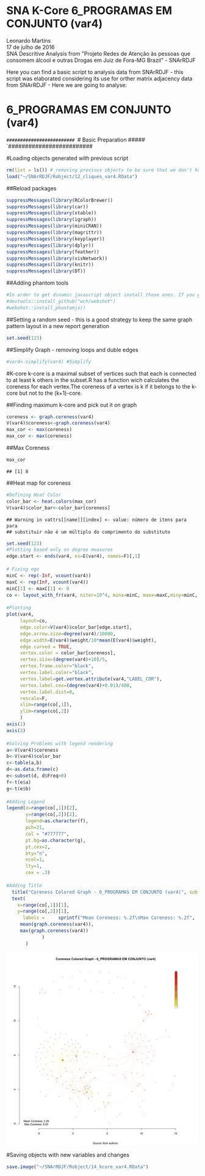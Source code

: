 # SNA K-Core 6_PROGRAMAS EM CONJUNTO (var4)
Leonardo Martins  
17 de julho de 2016  
SNA Descritive Analysis from "Projeto Redes de Atenção às pessoas que consomem álcool e outras Drogas em Juiz de Fora-MG   Brazil"  - SNArRDJF

Here you can find a basic script to analysis data from SNArRDJF - this script was elaborated considering its use for orther matrix adjacency data from SNArRDJF - Here we are going to analyse:

# 6_PROGRAMAS EM CONJUNTO (var4)

`#########################
`# Basic Preparation #####
`#########################

#Loading objects generated with previous script 

```r
rm(list = ls()) # removing previous objects to be sure that we don't have objects conflicts name
load("~/SNArRDJF/Robject/12_cliques_var4.RData")
```
##Reload packages

```r
suppressMessages(library(RColorBrewer))
suppressMessages(library(car))
suppressMessages(library(xtable))
suppressMessages(library(igraph))
suppressMessages(library(miniCRAN))
suppressMessages(library(magrittr))
suppressMessages(library(keyplayer))
suppressMessages(library(dplyr))
suppressMessages(library(feather))
suppressMessages(library(visNetwork))
suppressMessages(library(knitr))
suppressMessages(library(DT))
```
##Adding phantom tools

```r
#In order to get dinamic javascript object install those ones. If you get problems installing go to Stackoverflow.com and type your error to discover what to do. In some cases the libraries need to be intalled in outside R libs.
#devtools::install_github("wch/webshot")
#webshot::install_phantomjs()
```
##Setting a random seed - this is a good strategy to keep the same graph pattern layout in a new report generation

```r
set.seed(123)
```

##Simplify Graph - removing loops and duble edges 

```r
#var4<-simplify(var4) #Simplify
```


#K-core
k-core is a maximal subset of vertices such that each is connected to at least k others in the subset.R has a function wich calculates the coreness for each vertex.The coreness of a vertex is k if it belongs to the k-core but not to the (k+1)-core.

##Finding maximum k-core and pick out it on graph

```r
coreness <- graph.coreness(var4)
V(var4)$coreness<-graph.coreness(var4)
max_cor <- max(coreness)
max_cor <- max(coreness)
```
##Max Coreness

```r
max_cor
```

```
## [1] 8
```
##Heat map for coreness

```r
#Defining Heat Color
color_bar <- heat.colors(max_cor) 
V(var4)$color_bar<-color_bar[coreness]
```

```
## Warning in vattrs[[name]][index] <- value: número de itens para para
## substituir não é um múltiplo do comprimento do substituto
```

```r
set.seed(123)
#Plotting based only on degree measures 
edge.start <- ends(var4, es=E(var4), names=F)[,1]

# Fixing ego
minC <- rep(-Inf, vcount(var4))
maxC <- rep(Inf, vcount(var4))
minC[1] <- maxC[1] <- 0
co <- layout_with_fr(var4, niter=10^4, minx=minC, maxx=maxC,miny=minC, maxy=maxC, weights = E(var4)$weight)

#Plotting
plot(var4, 
     layout=co,
     edge.color=V(var4)$color_bar[edge.start],
     edge.arrow.size=degree(var4)/10000,
     edge.width=E(var4)$weight/10*mean(E(var4)$weight),
     edge.curved = TRUE,
     vertex.color = color_bar[coreness],
     vertex.size=(degree(var4)+10)/5,
     vertex.frame.color="black",
     vertex.label.color="black",
     vertex.label=get.vertex.attribute(var4,"LABEL_COR"),
     vertex.label.cex=(degree(var4)+0.01)/400,
     vertex.label.dist=0,
     rescale=F,
     xlim=range(co[,1]), 
     ylim=range(co[,2])
     )
axis(1)
axis(2)

#Solving Problems with legend rendering 
a<-V(var4)$coreness
b<-V(var4)$color_bar
c<-table(a,b)
d<-as.data.frame(c)
e<-subset(d, d$Freq>0)
f<-t(e$a)
g<-t(e$b)

#Adding Legend
legend(x=range(co[,1])[2], 
       y=range(co[,2])[2],
       legend=as.character(f),
       pch=21,
       col = "#777777", 
       pt.bg=as.character(g),
       pt.cex=2,
       bty="n", 
       ncol=1,
       lty=1,
       cex = .3)

#Adding Title
  title("Coreness Colored Graph - 6_PROGRAMAS EM CONJUNTO (var4)", sub = "Source: from authors ", cex = .5)
  text( 
    x=range(co[,1])[1],
    y=range(co[,2])[1], 
      labels =     sprintf("Mean Coreness: %.2f\nMax Coreness: %.2f",
     mean(graph.coreness(var4)), 
     max(graph.coreness(var4))
             )
       )
```

![](6_PROGRAMAS_EM_CONJUNTO_14_kcore_files/figure-html/unnamed-chunk-8-1.png)<!-- -->

#Saving objects with new variables and changes

```r
save.image("~/SNArRDJF/Robject/14_kcore_var4.RData") 
```
